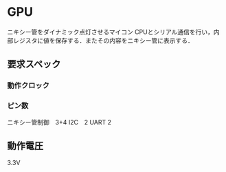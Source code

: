 # GPU
ニキシー管をダイナミック点灯させるマイコン
CPUとシリアル通信を行い，内部レジスタに値を保存する．またその内容をニキシー管に表示する．

## 要求スペック
### 動作クロック
### ピン数
ニキシー管制御　3+4
I2C　2
UART 2
## 動作電圧
3.3V
